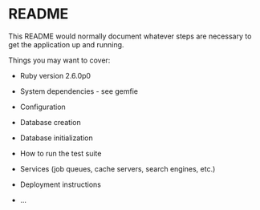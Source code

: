 # README

This README would normally document whatever steps are necessary to get the
application up and running.

Things you may want to cover:

* Ruby version 2.6.0p0

* System dependencies - see gemfie

* Configuration

* Database creation 

* Database initialization

* How to run the test suite

* Services (job queues, cache servers, search engines, etc.)

* Deployment instructions

* ...
